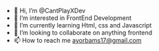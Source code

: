 - 👋 Hi, I’m @CantPlayXDev
- 👀 I’m interested in FrontEnd Development
- 🌱 I’m currently learning Html, css and Javascript
- 💞️ I’m looking to collaborate on anything frontend
- 📫 How to reach me ayorbams17@gmail.com

<!---
CantPlayXDev/CantPlayXDev is a ✨ special ✨ repository because its `README.md` (this file) appears on your GitHub profile.
You can click the Preview link to take a look at your changes.
--->
